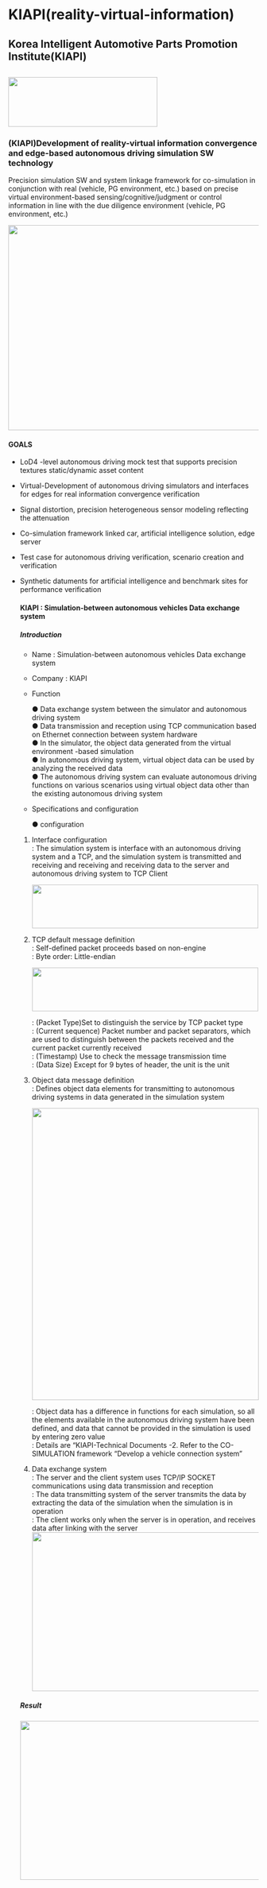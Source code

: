 # KIAPI(reality-virtual-information)      
## Korea Intelligent Automotive Parts Promotion Institute(KIAPI) 
## <img src="https://github.com/Yunhyeongseok-kiapi/KIAPI_dataset/assets/85465084/9304bae8-7878-4b71-853f-08cff6392d4e" width="300" height ="100">

### (KIAPI)Development of reality-virtual information convergence and edge-based autonomous driving simulation SW technology
Precision simulation SW and system linkage framework for co-simulation in conjunction with real (vehicle, PG environment, etc.) based on precise virtual environment-based sensing/cognitive/judgment or control information in line with the due diligence environment (vehicle, PG environment, etc.)

<img src="https://github.com/Yunhyeongseok-kiapi/reality-virtual-information/assets/85465084/7cd81715-3128-471c-a1f5-96908db05a16" width="1583" height ="413">

#### GOALS
- LoD4 -level autonomous driving mock test that supports precision textures static/dynamic asset content
- Virtual-Development of autonomous driving simulators and interfaces for edges for real information convergence verification
- Signal distortion, precision heterogeneous sensor modeling reflecting the attenuation
- Co-simulation framework linked car, artificial intelligence solution, edge server
- Test case for autonomous driving verification, scenario creation and verification
- Synthetic datuments for artificial intelligence and benchmark sites for performance verification

  #### KIAPI : Simulation-between autonomous vehicles Data exchange system

  ##### Introduction
   - Name : Simulation-between autonomous vehicles Data exchange system
   - Company : KIAPI
   - Function
     
     ● Data exchange system between the simulator and autonomous driving system  
     ● Data transmission and reception using TCP communication based on Ethernet connection between system hardware  
     ● In the simulator, the object data generated from the virtual environment -based simulation  
     ● In autonomous driving system, virtual object data can be used by analyzing the received data  
     ● The autonomous driving system can evaluate autonomous driving functions on various scenarios using virtual object data other than the existing autonomous driving system

   - Specifications and configuration
 
     ● configuration

    1) Interface configuration      
       : The simulation system is interface with an autonomous driving system and a TCP, and the simulation system is transmitted and receiving and receiving and receiving data to the server and autonomous driving system to TCP Client       
 

       <img src="https://github.com/Yunhyeongseok-kiapi/reality-virtual-information/assets/85465084/ee3ae54a-74b7-4864-95d5-dd50cafcf3e5" width="455" height ="88">     


    2) TCP default message definition       
       : Self-defined packet proceeds based on non-engine              
       : Byte order: Little-endian

       <img src="https://github.com/Yunhyeongseok-kiapi/reality-virtual-information/assets/85465084/8bffd788-5062-4838-8de3-811238664772" width="455" height ="88">            

       : (Packet Type)Set to distinguish the service by TCP packet type      
       : (Current sequence) Packet number and packet separators, which are used to distinguish between the packets received and the current packet currently received       
       : (Timestamp) Use to check the message transmission time       
       : (Data Size) Except for 9 bytes of header, the unit is the unit      

    3) Object data message definition        
       : Defines object data elements for transmitting to autonomous driving systems in data generated in the simulation system
       
       <img src="https://github.com/Yunhyeongseok-kiapi/reality-virtual-information/assets/85465084/7a19615b-707f-4bc1-acde-d10da8e97444" width="456" height ="588">            
       
       : Object data has a difference in functions for each simulation, so all the elements available in the autonomous driving system have been defined, and data that cannot be provided in the simulation is used by entering zero value           
       : Details are “KIAPI-Technical Documents -2. Refer to the CO-SIMULATION framework “Develop a vehicle connection system”

    4) Data exchange system               
       : The server and the client system uses TCP/IP SOCKET communications using data transmission and reception       
       : The data transmitting system of the server transmits the data by extracting the data of the simulation when the simulation is in operation       
       : The client works only when the server is in operation, and receives data after linking with the server 
       <img src="https://github.com/user-attachments/assets/0143a42c-8ad3-43e0-b0ed-822e0b59f0e0" width="600" height ="320">

  ##### Result
  <img src="https://github.com/user-attachments/assets/e0a29529-dce8-4873-9a6f-dd05b31281a1" width="600" height ="320">



 
